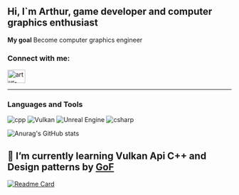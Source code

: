 ## Hi, I`m Arthur, game developer and computer graphics enthusiast

**My goal** Become computer graphics engineer

<h3 align="left">Connect with me:</h3>
<p align="left">
<a href="https://linkedin.com/in/artur-dzhus-13998623b" target="blank"><img align="center" src="https://raw.githubusercontent.com/rahuldkjain/github-profile-readme-generator/master/src/images/icons/Social/linked-in-alt.svg" alt="artur-dzhus-13998623b" height="30" width="40" /></a>
</p>

---

### Languages and  Tools
![cpp](https://img.shields.io/badge/-C++-090909?style=for-the-badge&logo=c%2B%2B&logoColor=6296CC)
![Vulkan](https://img.shields.io/static/v1?style=for-the-badge&message=Vulkan&color=AC162C&logo=Vulkan&logoColor=FFFFFF&label=)
![Unreal Engine](https://img.shields.io/static/v1?style=for-the-badge&message=Unreal+Engine&color=0E1128&logo=Unreal+Engine&logoColor=FFFFFF&label=)
![csharp](https://img.shields.io/badge/-c%23%20-090909?style=for-the-badge&logo=csharp&logoColor=600278)


![Anurag's GitHub stats](https://github-readme-stats.vercel.app/api?username=juice-artur&count_private=true&show_icons=true)

  🌱 I’m currently learning **Vulkan Api** **C++** and **Design patterns** by [GoF]("https://balka-book.com/ua/uml_shablonyi_proektirovaniya_programmnogo_obespecheniya-331/patternyi_obektno_orientirovannogo_proektirovaniya-118794?utm_source=google&utm_medium=cpc&utm_campaign=smartcampaign_it&utm_content=autoplace&utm_term=smartcampaign_it&gclid=CjwKCAjwzY2bBhB6EiwAPpUpZu7lcuUHTaUfxkt68l3L_Em2Z3OOYPJm2ujcFU16si4NNKbp2J6IjBoC25YQAvD_BwE")
  ---
[![Readme Card](https://github-readme-stats.vercel.app/api/pin/?username=juice-artur&repo=vulkan-renderer)](https://github.com/juice-artur/vulkan-renderer)

